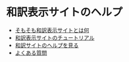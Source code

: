 # 和訳表示サイトのヘルプ
- [そもそも和訳表示サイトとは何](./about)
- [和訳表示サイトのチュートリアル](./learn)
- [和訳サイトのヘルプを見る](./help)
- [よくある質問](./QandA)
